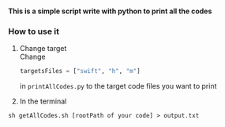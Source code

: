 #### This is a simple script write with python to print all the codes

### How to use it 
1. Change target <br>
    Change 
    ```python
    targetsFiles = ["swift", "h", "m"]
    ```
    in `printAllCodes.py`
    to the target code files you want to print

2. In the terminal
```shell
sh getAllCodes.sh [rootPath of your code] > output.txt
```
